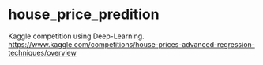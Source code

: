 # house_price_predition
Kaggle competition using Deep-Learning.
https://www.kaggle.com/competitions/house-prices-advanced-regression-techniques/overview
